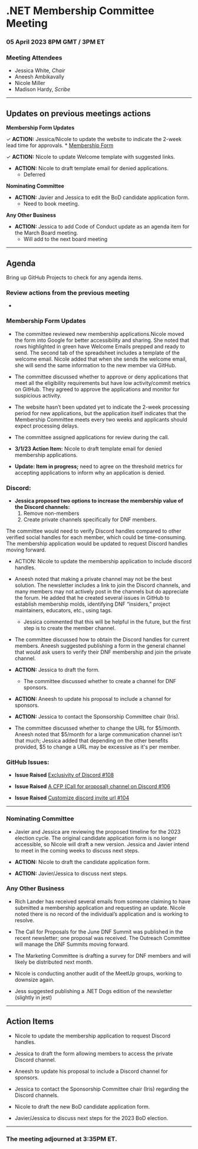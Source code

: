 # .NET Membership Committee Meeting

### 05 April 2023 8PM GMT / 3PM ET 

### Meeting Attendees

* Jessica White, *Chair*
* Aneesh Ambikavally
* Nicole Miller
* Madison Hardy, *Scribe*

---

## Updates on previous meetings actions

**Membership Form Updates**

✓ **ACTION:** Jessica/Nicole to update the website to indicate the 2-week lead time for approvals.
    * [Membership Form](https://forms.office.com/pages/responsepage.aspx?id=3G8HFsH8FUqxyjLJolWQDgWp4dniQhJJjdIubC8LTKVUQ0FDWDBFUFVURFRaQUdCUEg4MlExSEQ0OSQlQCN0PWcu)

✓ **ACTION:** Nicole to update Welcome template with suggested links.

* **ACTION:** Nicole to draft template email for denied applications.
  * Deferred 

**Nominating Committee**

* **ACTION:** Javier and Jessica to edit the BoD candidate application form.
    * Need to book meeting.

**Any Other Business** 

* **ACTION:** Jessica to add Code of Conduct update as an agenda item for the March Board meeting.
    * Will add to the next board meeting

---

## Agenda

Bring up GitHub Projects to check for any agenda items.

### **Review actions from the previous meeting**
- 

### **Membership Form Updates**

* The committee reviewed new membership applications.Nicole moved the form into Google for better accessibility and sharing. She noted that rows highlighted in green have Welcome Emails prepped and ready to send. The second tab of the spreadsheet includes a template of the welcome email. Nicole added that when she sends the welcome email, she will send the same information to the new member via GitHub.

* The committee discussed whether to approve or deny applications that meet all the eligibility requirements but have low activity/commit metrics on GitHub. They agreed to approve the applications and monitor for suspicious activity.

* The website hasn’t been updated yet to indicate the 2-week processing period for new applications, but the application itself indicates that the Membership Committee meets every two weeks and applicants should expect processing delays.

* The committee assigned applications for review during the call.

* **3/1/23 Action Item:** Nicole to draft template email for denied membership applications.

* **Update: Item in progress;** need to agree on the threshold metrics for accepting applications to inform why an application is denied.

### **Discord:**

* **Jessica proposed two options to increase the membership value of the Discord channels:**
  1. Remove non-members
  2. Create private channels specifically for DNF members.

The committee would need to verify Discord handles compared to other verified social handles for each member, which could be time-consuming. The membership application would be updated to request Discord handles moving forward.

* ACTION: Nicole to update the membership application to include discord handles.

* Aneesh noted that making a private channel may not be the best solution. The newsletter includes a link to join the Discord channels, and many members may not actively post in the channels but do appreciate the forum. He added that he created several issues in GitHub to establish membership molds, identifying DNF “insiders,” project maintainers, educators, etc., using tags.

  * Jessica commented that this will be helpful in the future, but the first step is to create the member channel.

* The committee discussed how to obtain the Discord handles for current members. Aneesh suggested publishing a form in the general channel that would ask users to verify their DNF membership and join the private channel.

* **ACTION:** Jessica to draft the form.
  * The committee discussed whether to create a channel for DNF sponsors.

* **ACTION:** Aneesh to update his proposal to include a channel for sponsors.

* **ACTION:** Jessica to contact the Sponsorship Committee chair (Iris).

* The committee discussed whether to change the URL for $5/month. Aneesh noted that $5/month for a large communication channel isn’t that much; Jessica added that depending on the other benefits provided, $5 to change a URL may be excessive as it's per member.

### GitHub Issues:

* **Issue Raised** [Exclusivity of Discord #108](https://github.com/dotnet-foundation/wg-membership/issues/108)

* **Issue Raised** [A CFP (Call for proposal) channel on Discord #106](https://github.com/dotnet-foundation/wg-membership/issues/106)
* **Issue Raised** [Customize discord invite url #104](https://github.com/dotnet-foundation/wg-membership/issues/104)

---

### **Nominating Committee**

* Javier and Jessica are reviewing the proposed timeline for the 2023 election cycle. The original candidate application form is no longer accessible, so Nicole will draft a new version. Jessica and Javier intend to meet in the coming weeks to discuss next steps.

* **ACTION:** Nicole to draft the candidate application form.

* **ACTION:** Javier/Jessica to discuss next steps.

### **Any Other Business** 

* Rich Lander has received several emails from someone claiming to have submitted a membership application and requesting an update. Nicole noted there is no record of the individual’s application and is working to resolve.

* The Call for Proposals for the June DNF Summit was published in the recent newsletter; one proposal was received. The Outreach Committee will manage the DNF Summits moving forward.

* The Marketing Committee is drafting a survey for DNF members and will likely be distributed next month.

* Nicole is conducting another audit of the MeetUp groups, working to downsize again.

* Jess suggested publishing a .NET Dogs edition of the newsletter (slightly in jest)

---

## Action Items
* Nicole to update the membership application to request Discord handles.

* Jessica to draft the form allowing members to access the private Discord channel.

* Aneesh to update his proposal to include a Discord channel for sponsors.

* Jessica to contact the Sponsorship Committee chair (Iris) regarding the Discord channels.

* Nicole to draft the new BoD candidate application form.

* Javier/Jessica to discuss next steps for the 2023 BoD election.

---

### The meeting adjourned at 3:35PM ET.

